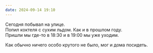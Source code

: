 ```yaml
---
date: 2024-09-14 19:10
---
```

Сегодня побывал на улице.  
Попил коктеля с сухим льдом. Как и в прошлом году.  
Пришли мы где-то в 18:30 и в 19:00 мы уже уходим. 

Как обычно ничего особо крутого не было, мог и дома посидеть.
